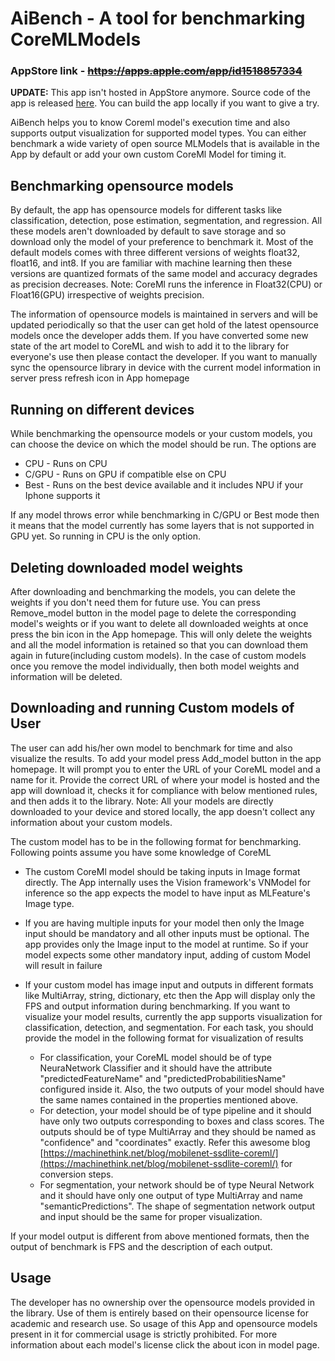 # AiBench - A tool for benchmarking CoreMLModels

### AppStore link - ~~https://apps.apple.com/app/id1518857334~~
**UPDATE:** This app isn't hosted in AppStore anymore. Source code of the app is released [here](https://github.com/gouthamvgk/AiBench_source). You can build the app locally if you want to give a try.

AiBench helps you to know Coreml model's execution time and also supports output visualization for supported model types. You can either benchmark a wide variety of open source MLModels that is available in the App by default or add your own custom CoreMl Model for timing it.

## Benchmarking opensource models
By default, the app has opensource models for different tasks like classification, detection, pose estimation, segmentation, and regression. All these models aren't downloaded by default to save storage and so download only the model of your preference to benchmark it. Most of the default models comes with three different versions of weights float32, float16, and int8. If you are familiar with machine learning then these versions are quantized formats of the same model and accuracy degrades as precision decreases. Note: CoreMl runs the inference in Float32(CPU) or Float16(GPU) irrespective of weights precision.

The information of opensource models is maintained in servers and will be updated periodically so that the user can get hold of the latest opensource models once the developer adds them. If you have converted  some new state of the art model to CoreML and wish to add it to the library for everyone's use then please contact the developer. If you want to manually sync the opensource library in device with the current model information in server press refresh icon in App homepage

## Running on different devices
While benchmarking the opensource models or your custom models, you can choose the device on which the model should be run. The options are 

-  CPU - Runs on CPU
- C/GPU - Runs on GPU if compatible else on CPU
- Best - Runs on the best device available and it includes NPU if your Iphone supports it

If any model throws error while benchmarking in C/GPU or Best mode then it means that the model currently has some layers that is not supported in GPU yet. So running in CPU is the only option.

## Deleting downloaded model weights
After downloading and benchmarking the models, you can delete the weights if you don't need them for future use. You can press Remove_model button in the model page to delete the corresponding model's weights or if you want to delete all downloaded weights at once press the bin icon in the App homepage. This will only delete the weights and all the model information is retained so that you can download them again in future(including custom models). In the case of custom models once you remove the model individually, then both model weights and information will be deleted.

## Downloading and running Custom models of User
The user can add his/her own model to benchmark for time and also visualize the results. To add your model press Add_model button in the app homepage. It will prompt you to enter the URL of your CoreML model and a name for it. Provide the correct URL of where your model is hosted and the app will download it, checks it for compliance with below mentioned rules, and then adds it to the library. Note: All your models are directly downloaded to your device and stored locally, the app doesn't collect any information about your custom models.

The custom model has to be in the following format for benchmarking. Following points assume you have some knowledge of CoreML

- The custom CoreMl model should be taking inputs in Image format directly. The App internally uses the Vision framework's VNModel for inference so the app expects the model to have input as MLFeature's Image type. 
- If you are having multiple inputs for your model then only the Image input should be mandatory and all other inputs must be optional. The app provides only the Image input to the model at runtime. So if your model expects some other mandatory input, adding of custom Model will result in failure
- If your custom model has image input and outputs in different formats like MultiArray, string, dictionary, etc then the App will display only the FPS and output information during benchmarking. If you want to visualize your model results, currently the app supports visualization for classification, detection, and segmentation. For each task, you should provide the model in the following format for visualization of results
	
	- For classification, your CoreML model should be of type NeuraNetwork Classifier and it should have the attribute "predictedFeatureName" and "predictedProbabilitiesName" configured inside it. Also, the two outputs of your model should have the same names contained in the properties mentioned above.
	-  For detection, your model should be of type pipeline and it should have only two outputs corresponding to boxes and class scores. The outputs should be of type MultiArray and they should be named as "confidence" and "coordinates" exactly. Refer this awesome blog [https://machinethink.net/blog/mobilenet-ssdlite-coreml/](https://machinethink.net/blog/mobilenet-ssdlite-coreml/) for conversion steps.
	- For segmentation, your network should be of type Neural Network and it should have only one output of type MultiArray and name "semanticPredictions". The shape of segmentation network output and input should be the same for proper visualization.

If your model output is different from above mentioned formats, then the output of benchmark is FPS and the description of each output.

## Usage
The developer has no ownership over the opensource models provided in the library. Use of them is entirely based on their opensource license for academic and research use. So usage of this App and opensource models present in it for commercial usage is strictly prohibited. For more information about each model's license click the about icon in model page.
